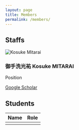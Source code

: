 ```yaml
---
layout: page
title: Members
permalink: /members/
---
```

## Staffs

<div class="member-container">
  <div class="member-portrait">
    <img src="{{ site.baseurl }}/assets/images/KosukeMitarai.jpg" alt="Kosuke Mitarai" class="member-portrait" style="max-width: 150px;">
  </div>
  <div class="member-info">
    <h3>御手洗光祐 Kosuke MITARAI</h3>
    <p>Position</p>
    <p><a href="https://scholar.google.com/citations?user=TfsGcnMAAAAJ">Google Scholar</a></p>
  </div>
</div>

## Students

| Name            | Role           |
|-----------------|----------------|
| | |
